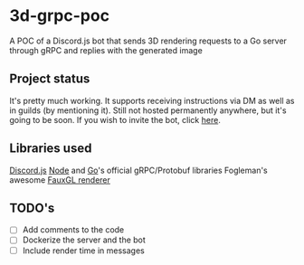 # 3d-grpc-poc
A POC of a Discord.js bot that sends 3D rendering requests to a Go server through gRPC and replies with the generated image


## Project status
It's pretty much working. It supports receiving instructions via DM as well as in guilds (by mentioning it).
Still not hosted permanently anywhere, but it's going to be soon.
If you wish to invite the bot, click [here](https://discord.com/api/oauth2/authorize?client_id=924427005053784084&permissions=34816&scope=bot).

## Libraries used
[Discord.js](https://discord.js.org/)
[Node](https://grpc.io/docs/languages/node/) and [Go](https://grpc.io/docs/languages/go/)'s official gRPC/Protobuf libraries
Fogleman's awesome [FauxGL renderer](https://github.com/fogleman/fauxgl)

## TODO's
- [ ] Add comments to the code
- [ ] Dockerize the server and the bot
- [ ] Include render time in messages
